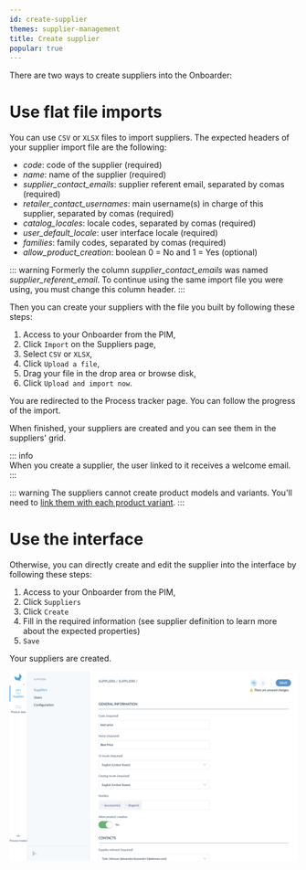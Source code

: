 ```yaml
---
id: create-supplier
themes: supplier-management
title: Create supplier
popular: true
---
```

There are two ways to create suppliers into the Onboarder:

# Use flat file imports

You can use `CSV` or `XLSX` files to import suppliers. The expected headers of your supplier import file are the following:
* _code_: code of the supplier (required)
* _name_: name of the supplier (required)
* _supplier_contact_emails_: supplier referent email, separated by comas (required)
* _retailer_contact_usernames_: main username(s) in charge of this supplier, separated by comas (required)
* _catalog_locales_: locale codes, separated by comas (required)
* _user_default_locale_: user interface locale (required)
* _families_: family codes, separated by comas (required)
* _allow_product_creation_: boolean 0 = No and 1 = Yes (optional)

::: warning
Formerly the column _supplier_contact_emails_ was named _supplier_referent_email_. To continue using the same import file you were using, you must change this column header.
:::

Then you can create your suppliers with the file you built by following these steps:
1. Access to your Onboarder from the PIM,
1. Click `Import` on the Suppliers page,
1. Select `CSV` or `XLSX`,
1. Click `Upload a file`,
1. Drag your file in the drop area or browse disk,
1. Click `Upload and import now`.

You are redirected to the Process tracker page. You can follow the progress of the import.

When finished, your suppliers are created and you can see them in the suppliers' grid.

::: info  
When you create a supplier, the user linked to it receives a welcome email.
:::

::: warning
The suppliers cannot create product models and variants. You'll need to [link them with each product variant](/onboarder/articles/define-product-supplier.html).
:::

# Use the interface

Otherwise, you can directly create and edit the supplier into the interface by following these steps:
1. Access to your Onboarder from the PIM,
1. Click `Suppliers`
1. Click `Create`
1. Fill in the required information (see supplier definition to learn more about the expected properties)
1. `Save`

Your suppliers are created.

![Create a supplier with the User Interface](../img/RETAILER_Suppliers_Suppliers_CreateASupplier.png)
